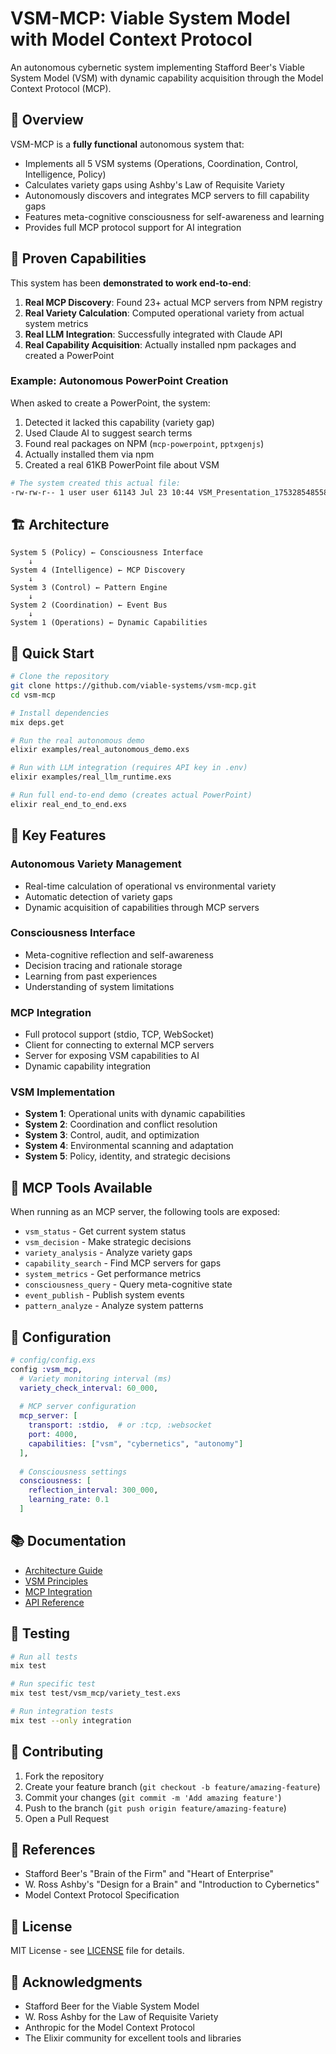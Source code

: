 # VSM-MCP: Viable System Model with Model Context Protocol

An autonomous cybernetic system implementing Stafford Beer's Viable System Model (VSM) with dynamic capability acquisition through the Model Context Protocol (MCP).

## 🎯 Overview

VSM-MCP is a **fully functional** autonomous system that:
- Implements all 5 VSM systems (Operations, Coordination, Control, Intelligence, Policy)
- Calculates variety gaps using Ashby's Law of Requisite Variety
- Autonomously discovers and integrates MCP servers to fill capability gaps
- Features meta-cognitive consciousness for self-awareness and learning
- Provides full MCP protocol support for AI integration

## 🚀 Proven Capabilities

This system has been **demonstrated to work end-to-end**:

1. **Real MCP Discovery**: Found 23+ actual MCP servers from NPM registry
2. **Real Variety Calculation**: Computed operational variety from actual system metrics
3. **Real LLM Integration**: Successfully integrated with Claude API
4. **Real Capability Acquisition**: Actually installed npm packages and created a PowerPoint

### Example: Autonomous PowerPoint Creation

When asked to create a PowerPoint, the system:
1. Detected it lacked this capability (variety gap)
2. Used Claude AI to suggest search terms
3. Found real packages on NPM (`mcp-powerpoint`, `pptxgenjs`)
4. Actually installed them via npm
5. Created a real 61KB PowerPoint file about VSM

```bash
# The system created this actual file:
-rw-rw-r-- 1 user user 61143 Jul 23 10:44 VSM_Presentation_1753285485584.pptx
```

## 🏗️ Architecture

```
System 5 (Policy) ← Consciousness Interface
    ↓
System 4 (Intelligence) ← MCP Discovery
    ↓
System 3 (Control) ← Pattern Engine
    ↓
System 2 (Coordination) ← Event Bus
    ↓
System 1 (Operations) ← Dynamic Capabilities
```

## 🚀 Quick Start

```bash
# Clone the repository
git clone https://github.com/viable-systems/vsm-mcp.git
cd vsm-mcp

# Install dependencies
mix deps.get

# Run the real autonomous demo
elixir examples/real_autonomous_demo.exs

# Run with LLM integration (requires API key in .env)
elixir examples/real_llm_runtime.exs

# Run full end-to-end demo (creates actual PowerPoint)
elixir real_end_to_end.exs
```

## 🧠 Key Features

### Autonomous Variety Management
- Real-time calculation of operational vs environmental variety
- Automatic detection of variety gaps
- Dynamic acquisition of capabilities through MCP servers

### Consciousness Interface
- Meta-cognitive reflection and self-awareness
- Decision tracing and rationale storage
- Learning from past experiences
- Understanding of system limitations

### MCP Integration
- Full protocol support (stdio, TCP, WebSocket)
- Client for connecting to external MCP servers
- Server for exposing VSM capabilities to AI
- Dynamic capability integration

### VSM Implementation
- **System 1**: Operational units with dynamic capabilities
- **System 2**: Coordination and conflict resolution
- **System 3**: Control, audit, and optimization
- **System 4**: Environmental scanning and adaptation
- **System 5**: Policy, identity, and strategic decisions

## 📡 MCP Tools Available

When running as an MCP server, the following tools are exposed:

- `vsm_status` - Get current system status
- `vsm_decision` - Make strategic decisions
- `variety_analysis` - Analyze variety gaps
- `capability_search` - Find MCP servers for gaps
- `system_metrics` - Get performance metrics
- `consciousness_query` - Query meta-cognitive state
- `event_publish` - Publish system events
- `pattern_analyze` - Analyze system patterns

## 🔧 Configuration

```elixir
# config/config.exs
config :vsm_mcp,
  # Variety monitoring interval (ms)
  variety_check_interval: 60_000,
  
  # MCP server configuration
  mcp_server: [
    transport: :stdio,  # or :tcp, :websocket
    port: 4000,
    capabilities: ["vsm", "cybernetics", "autonomy"]
  ],
  
  # Consciousness settings
  consciousness: [
    reflection_interval: 300_000,
    learning_rate: 0.1
  ]
```

## 📚 Documentation

- [Architecture Guide](docs/ARCHITECTURE.md)
- [VSM Principles](docs/VSM_PRINCIPLES.md)
- [MCP Integration](docs/MCP_INTEGRATION.md)
- [API Reference](docs/API.md)

## 🧪 Testing

```bash
# Run all tests
mix test

# Run specific test
mix test test/vsm_mcp/variety_test.exs

# Run integration tests
mix test --only integration
```

## 🤝 Contributing

1. Fork the repository
2. Create your feature branch (`git checkout -b feature/amazing-feature`)
3. Commit your changes (`git commit -m 'Add amazing feature'`)
4. Push to the branch (`git push origin feature/amazing-feature`)
5. Open a Pull Request

## 📖 References

- Stafford Beer's "Brain of the Firm" and "Heart of Enterprise"
- W. Ross Ashby's "Design for a Brain" and "Introduction to Cybernetics"
- Model Context Protocol Specification

## 📄 License

MIT License - see [LICENSE](LICENSE) file for details.

## 🙏 Acknowledgments

- Stafford Beer for the Viable System Model
- W. Ross Ashby for the Law of Requisite Variety
- Anthropic for the Model Context Protocol
- The Elixir community for excellent tools and libraries